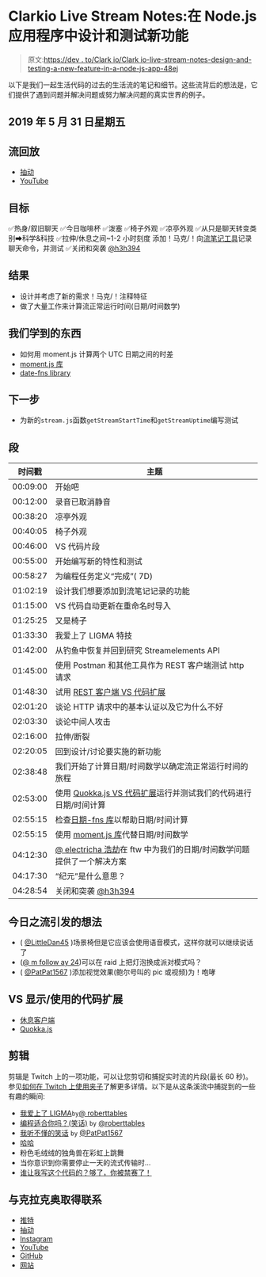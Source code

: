 # Clarkio Live Stream Notes:在 Node.js 应用程序中设计和测试新功能

> 原文:[https://dev . to/Clark io/Clark io-live-stream-notes-design-and-testing-a-new-feature-in-a-node-js-app-48ej](https://dev.to/clarkio/clarkio-live-stream-notes-designing-and-testing-a-new-feature-in-a-node-js-app-48ej)

以下是我们一起生活代码的过去的生活流的笔记和细节。这些流背后的想法是，它们提供了遇到问题并解决问题或努力解决问题的真实世界的例子。

## 2019 年 5 月 31 日星期五

## [](#stream-replay)流回放

*   [抽动](https://www.twitch.tv/videos/432550248)
*   [YouTube](https://youtu.be/8--RNqksYzE?t=720)

## [](#goals)目标

✅热身/叙旧聊天
✅今日咖啡杯
✅泼塞
✅椅子外观
✅凉亭外观
✅从只是聊天转变类别➡科学&科技
✅拉伸/休息之间~1-2 小时刻度
添加！马克/！向[流笔记工具](https://github.com/clarkio/stream-note-taker)记录聊天命令，并测试
✅关闭和突袭 [@h3h394](https://twitch.tv/h3h394)

## [](#results)结果

*   设计并考虑了新的需求！马克/！注释特征
*   做了大量工作来计算流正常运行时间(日期/时间数学)

## [](#things-we-learned)我们学到的东西

*   如何用 moment.js 计算两个 UTC 日期之间的时差
*   [moment.js 库](https://momentjs.com/docs/)
*   [date-fns library](https://date-fns.org/)

## [](#next-steps)下一步

*   为新的`stream.js`函数`getStreamStartTime`和`getStreamUptime`编写测试

## [](#segments)段

| 时间戳 | 主题 |
| --- | --- |
| 00:09:00 | 开始吧 |
| 00:12:00 | 录音已取消静音 |
| 00:38:20 | 凉亭外观 |
| 00:40:05 | 椅子外观 |
| 00:46:00 | VS 代码片段 |
| 00:55:00 | 开始编写新的特性和测试 |
| 00:58:27 | 为编程任务定义“完成”( 7D) |
| 01:02:19 | 设计我们想要添加到流笔记记录的功能 |
| 01:15:00 | VS 代码自动更新在重命名时导入 |
| 01:25:25 | 又是椅子 |
| 01:33:30 | 我爱上了 LIGMA 特技 |
| 01:42:00 | 从钓鱼中恢复并回到研究 Streamelements API |
| 01:45:00 | 使用 Postman 和其他工具作为 REST 客户端测试 http 请求 |
| 01:48:30 | 试用 [REST 客户端 VS 代码扩展](https://marketplace.visualstudio.com/items?itemName=humao.rest-client&WT.mc_id=twitch-social-brcl) |
| 02:01:20 | 谈论 HTTP 请求中的基本认证以及它为什么不好 |
| 02:03:30 | 谈论中间人攻击 |
| 02:16:00 | 拉伸/断裂 |
| 02:20:05 | 回到设计/讨论要实施的新功能 |
| 02:38:48 | 我们开始了计算日期/时间数学以确定流正常运行时间的旅程 |
| 02:53:00 | 使用 [Quokka.js VS 代码扩展](https://marketplace.visualstudio.com/items?itemName=WallabyJs.quokka-vscode&WT.mc_id=twitch-social-brcl)运行并测试我们的代码进行日期/时间计算 |
| 02:55:15 | 检查[日期-fns 库](https://date-fns.org/)以帮助日期/时间计算 |
| 02:55:15 | 使用 [moment.js 库](https://momentjs.com)代替日期/时间数学 |
| 04:12:30 | [@ electricha 浩劫](https://twitch.tv/ElectricHavoc)在 ftw 中为我们的日期/时间数学问题提供了一个解决方案 |
| 04:17:30 | “纪元”是什么意思？ |
| 04:28:54 | 关闭和突袭 [@h3h394](https://twitch.tv/h3h394) |

## [](#ideas-sparked-by-todays-stream)今日之流引发的想法

*   ( [@LittleDan45](https://twitch.tv/LittleDan45) )场景椅但是它应该会使用语音模式，这样你就可以继续说话了
*   ([@ m follow ay 24](https://twitch.tv/mholloway24))可以在 raid 上把灯泡换成派对模式吗？
*   ( [@PatPat1567](https://twitch.tv/PatPat1567) )添加视觉效果(鲍尔号叫的 pic 或视频)为！咆哮

## [](#vs-code-extensions-shownused)VS 显示/使用的代码扩展

*   [休息客户端](https://marketplace.visualstudio.com/items?itemName=humao.rest-client&WT.mc_id=twitch-social-brcl)
*   [Quokka.js](https://marketplace.visualstudio.com/items?itemName=WallabyJs.quokka-vscode&WT.mc_id=twitch-social-brcl)

## [](#clips)剪辑

剪辑是 Twitch 上的一项功能，可以让您剪切和捕捉实时流的片段(最长 60 秒)。参见[如何在 Twitch 上使用夹子](https://help.twitch.tv/s/article/how-to-use-clips)了解更多详情。以下是从这条溪流中捕捉到的一些有趣的瞬间:

*   [我爱上了 LIGMA](https://clips.twitch.tv/SpikyHotPineappleJebaited)`by`[@ roberttables](https://twitch.tv/roberttables)
*   [编程适合你吗？(笑话)](https://clips.twitch.tv/EphemeralFurryGoblinRickroll) `by` [@roberttables](https://twitch.tv/roberttables)
*   [我听不懂的笑话](https://clips.twitch.tv/RoughFurtiveShallotBloodTrail) `by` [@PatPat1567](https://twitch.tv/PatPat1567)
*   [哈哈](https://clips.twitch.tv/HelplessVainTurtleAMPEnergyCherry)
*   粉色毛绒绒的独角兽在彩虹上跳舞
*   当你意识到你需要停止一天的流式传输时...
*   [谁让我写这个代码的？够了，你被禁赛了！](https://clips.twitch.tv/NiceCrackySwanDoritosChip)

## [](#get-connected-with-clarkio)与克拉克奥取得联系

*   [推特](https://twitter.com/_clarkio)
*   [抽动](https://twitch.tv/clarkio)
*   [Instagram](https://instagram.com/_clarkio)
*   [YouTube](https://youtube.com/clarkio)
*   [GitHub](https://github.com/clarkio)
*   [网站](https://www.clarkio.com)